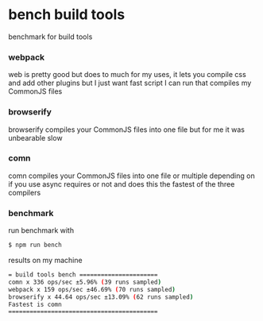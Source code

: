 bench build tools
=====

benchmark for build tools

### webpack

web is pretty good but does to much for my uses, it lets you compile css and add other
plugins but I just want fast script I can run that compiles my CommonJS files


### browserify

browserify compiles your CommonJS files into one file but for me it was unbearable slow


### comn

comn compiles your CommonJS files into one file or multiple depending on if you use async
requires or not and does this the fastest of the three compilers

### benchmark

run benchmark with
```bash
$ npm run bench
```

results on my machine

```bash
= build tools bench ======================
comn x 336 ops/sec ±5.96% (39 runs sampled)
webpack x 159 ops/sec ±46.69% (70 runs sampled)
browserify x 44.64 ops/sec ±13.09% (62 runs sampled)
Fastest is comn
==========================================

```
